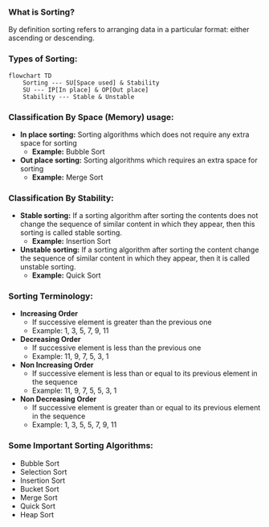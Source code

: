 ### What is Sorting?
By definition sorting refers to arranging data in a particular format: either ascending or descending.

### Types of Sorting:
```mermaid
flowchart TD
    Sorting --- SU[Space used] & Stability
    SU --- IP[In place] & OP[Out place]
    Stability --- Stable & Unstable
```

### Classification By Space (Memory) usage:
- **In place sorting:** Sorting algorithms which does not require any extra space for sorting
    - **Example:** Bubble Sort
- **Out place sorting:** Sorting algorithms which requires an extra space for sorting
    - **Example:** Merge Sort

### Classification By Stability:
- **Stable sorting:** If a sorting algorithm after sorting the contents does not change the sequence of similar content in which they appear, then this sorting is called stable sorting.
    - **Example:** Insertion Sort
- **Unstable sorting:** If a sorting algorithm after sorting the content change the sequence of similar content in which they appear, then it is called unstable sorting.
    - **Example:** Quick Sort

### Sorting Terminology:
- **Increasing Order**
    - If successive element is greater than the previous one
    - Example: 1, 3, 5, 7, 9, 11
- **Decreasing Order**
    - If successive element is less than the previous one
    - Example: 11, 9, 7, 5, 3, 1
- **Non Increasing Order**
    - If successive element is less than or equal to its previous element in the sequence
    - Example: 11, 9, 7, 5, 5, 3, 1
- **Non Decreasing Order**
    - If successive element is greater than or equal to its previous element in the sequence
    - Example: 1, 3, 5, 5, 7, 9, 11

### Some Important Sorting Algorithms:
- Bubble Sort
- Selection Sort
- Insertion Sort
- Bucket Sort
- Merge Sort
- Quick Sort
- Heap Sort
